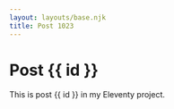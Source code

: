 ```yaml
---
layout: layouts/base.njk
title: Post 1023
---
```


# Post {{ id }}

This is post {{ id }} in my Eleventy project.
